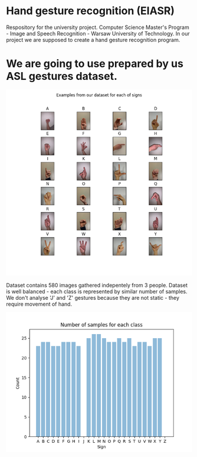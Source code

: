 # Hand gesture recognition (EIASR)

Respository for the university project. 
Computer Science Master's Program - Image and Speech Recognition - Warsaw University of Technology. 
In our project we are supposed to create a hand gesture recognition program.

# We are going to use prepared by us ASL gestures dataset.
<p align="center">
<img src="https://github.com/tomek1911/Hand_gesture_recognition_EIASR/blob/main/Plots/datasetSample.png">
</p>

Dataset contains 580 images gathered indepentely from 3 people. Dataset is well balanced - each class is represented by similar number of samples. We don't analyse 'J' and 'Z' gestures because they are not static - they require movement of hand.
<p align="center">
<img src="https://github.com/tomek1911/Hand_gesture_recognition_EIASR/blob/main/Plots/barPlotSignCount.png">
</p>

